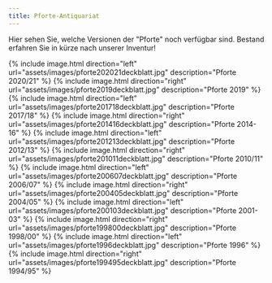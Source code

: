 ```yaml
---
title: Pforte-Antiquariat
---
```


Hier sehen Sie, welche Versionen der "Pforte" noch verf&uuml;gbar sind. Bestand erfahren Sie in k&uuml;rze nach unserer Inventur!


{% include image.html direction="left" url="assets/images/pforte202021deckblatt.jpg" description="Pforte 2020/21" %}
{% include image.html direction="right" url="assets/images/pforte2019deckblatt.jpg" description="Pforte 2019" %}
{% include image.html direction="left" url="assets/images/pforte201718deckblatt.jpg" description="Pforte 2017/18" %}
{% include image.html direction="right" url="assets/images/pforte201416deckblatt.jpg" description="Pforte 2014-16" %}
{% include image.html direction="left" url="assets/images/pforte201213deckblatt.jpg" description="Pforte 2012/13" %}
{% include image.html direction="right" url="assets/images/pforte201011deckblatt.jpg" description="Pforte 2010/11" %}
{% include image.html direction="left" url="assets/images/pforte200607deckblatt.jpg" description="Pforte 2006/07" %}
{% include image.html direction="right" url="assets/images/pforte200405deckblatt.jpg" description="Pforte 2004/05" %}
{% include image.html direction="left" url="assets/images/pforte200103deckblatt.jpg" description="Pforte 2001-03" %}
{% include image.html direction="right" url="assets/images/pforte199800deckblatt.jpg" description="Pforte 1998/00" %}
{% include image.html direction="left" url="assets/images/pforte1996deckblatt.jpg" description="Pforte 1996" %}
{% include image.html direction="right" url="assets/images/pforte199495deckblatt.jpg" description="Pforte 1994/95" %}
